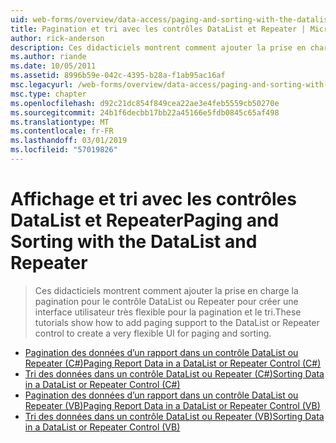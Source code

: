 ```yaml
---
uid: web-forms/overview/data-access/paging-and-sorting-with-the-datalist-and-repeater/index
title: Pagination et tri avec les contrôles DataList et Repeater | Microsoft Docs
author: rick-anderson
description: Ces didacticiels montrent comment ajouter la prise en charge la pagination pour le contrôle DataList ou Repeater pour créer une interface utilisateur très flexible pour la pagination et le tri.
ms.author: riande
ms.date: 10/05/2011
ms.assetid: 8996b59e-042c-4395-b28a-f1ab95ac16af
msc.legacyurl: /web-forms/overview/data-access/paging-and-sorting-with-the-datalist-and-repeater
msc.type: chapter
ms.openlocfilehash: d92c21dc854f849cea22ae3e4feb5559cb50270e
ms.sourcegitcommit: 24b1f6decbb17bb22a45166e5fdb0845c65af498
ms.translationtype: MT
ms.contentlocale: fr-FR
ms.lasthandoff: 03/01/2019
ms.locfileid: "57019826"
---
```

<a name="paging-and-sorting-with-the-datalist-and-repeater"></a><span data-ttu-id="6b91d-103">Affichage et tri avec les contrôles DataList et Repeater</span><span class="sxs-lookup"><span data-stu-id="6b91d-103">Paging and Sorting with the DataList and Repeater</span></span>
====================
> <span data-ttu-id="6b91d-104">Ces didacticiels montrent comment ajouter la prise en charge la pagination pour le contrôle DataList ou Repeater pour créer une interface utilisateur très flexible pour la pagination et le tri.</span><span class="sxs-lookup"><span data-stu-id="6b91d-104">These tutorials show how to add paging support to the DataList or Repeater control to create a very flexible UI for paging and sorting.</span></span>


- [<span data-ttu-id="6b91d-105">Pagination des données d’un rapport dans un contrôle DataList ou Repeater (C#)</span><span class="sxs-lookup"><span data-stu-id="6b91d-105">Paging Report Data in a DataList or Repeater Control (C#)</span></span>](paging-report-data-in-a-datalist-or-repeater-control-cs.md)
- [<span data-ttu-id="6b91d-106">Tri des données dans un contrôle DataList ou Repeater (C#)</span><span class="sxs-lookup"><span data-stu-id="6b91d-106">Sorting Data in a DataList or Repeater Control (C#)</span></span>](sorting-data-in-a-datalist-or-repeater-control-cs.md)
- [<span data-ttu-id="6b91d-107">Pagination des données d’un rapport dans un contrôle DataList ou Repeater (VB)</span><span class="sxs-lookup"><span data-stu-id="6b91d-107">Paging Report Data in a DataList or Repeater Control (VB)</span></span>](paging-report-data-in-a-datalist-or-repeater-control-vb.md)
- [<span data-ttu-id="6b91d-108">Tri des données dans un contrôle DataList ou Repeater (VB)</span><span class="sxs-lookup"><span data-stu-id="6b91d-108">Sorting Data in a DataList or Repeater Control (VB)</span></span>](sorting-data-in-a-datalist-or-repeater-control-vb.md)
